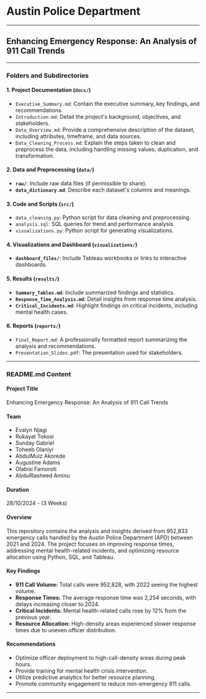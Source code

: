 # Austin Police Department
---

## Enhancing Emergency Response: An Analysis of 911 Call Trends

---

### **Folders and Subdirectories**

#### **1. Project Documentation (`docs/`)**
- `Executive_Summary.md`: Contain the executive summary, key findings, and recommendations.
- `Introduction.md`: Detail the project's background, objectives, and stakeholders.
- `Data_Overview.md`: Provide a comprehensive description of the dataset, including attributes, timeframe, and data sources.
- `Data_Cleaning_Process.md`: Explain the steps taken to clean and preprocess the data, including handling missing values, duplication, and transformation.

#### **2. Data and Preprocessing (`data/`)**
- **`raw/`**: Include raw data files (if permissible to share).
- **`data_dictionary.md`**: Describe each dataset's columns and meanings.

#### **3. Code and Scripts (`src/`)**
- `data_cleaning.py`: Python script for data cleaning and preprocessing.
- `analysis.sql`: SQL queries for trend and performance analysis.
- `visualizations.py`: Python script for generating visualizations.

#### **4. Visualizations and Dashboard (`visualizations/`)**
- **`dashboard_files/`**: Include Tableau workbooks or links to interactive dashboards.

#### **5. Results (`results/`)**
- **`Summary_Tables.md`**: Include summarized findings and statistics.
- **`Response_Time_Analysis.md`**: Detail insights from response time analysis.
- **`Critical_Incidents.md`**: Highlight findings on critical incidents, including mental health cases.

#### **6. Reports (`reports/`)**
- `Final_Report.md`: A professionally formatted report summarizing the analysis and recommendations.
- `Presentation_Slides.pdf`: The presentation used for stakeholders.

---

### **README.md Content**

#### **Project Title**
Enhancing Emergency Response: An Analysis of 911 Call Trends  

#### **Team**
- Evalyn Njagi  
- Rukayat Tokosi  
- Sunday Gabriel
- Toheeb Olaniyi
- AbdulMuiz Akorede
- Augustine Adams
- Olabisi Famoroti
- AbdulRasheed Aminu

#### **Duration**
28/10/2024 - (3 Weeks)  

#### **Overview**
This repository contains the analysis and insights derived from 952,833 emergency calls handled by the Austin Police Department (APD) between 2021 and 2024. The project focuses on improving response times, addressing mental health-related incidents, and optimizing resource allocation using Python, SQL, and Tableau.  

#### **Key Findings**
- **911 Call Volume:** Total calls were 952,828, with 2022 seeing the highest volume.  
- **Response Times:** The average response time was 2,254 seconds, with delays increasing closer to 2024.  
- **Critical Incidents:** Mental health-related calls rose by 12% from the previous year.  
- **Resource Allocation:** High-density areas experienced slower response times due to uneven officer distribution.  

#### **Recommendations**
- Optimize officer deployment to high-call-density areas during peak hours.  
- Provide training for mental health crisis intervention.  
- Utilize predictive analytics for better resource planning.  
- Promote community engagement to reduce non-emergency 911 calls.  

---
